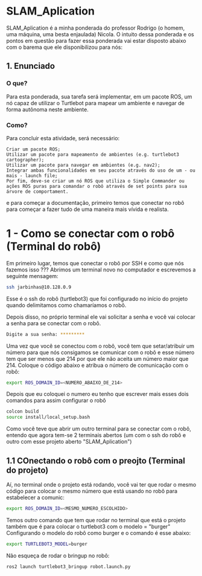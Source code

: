 # SLAM_Aplication

SLAM_Aplication é a minha ponderada do professor Rodrigo (o homem, uma máquina, uma besta enjaulada) Nicola.
O intuito dessa ponderada e os pontos em questão para fazer essa ponderada vai estar disposto abaixo com o barema que ele disponibilizou para nós:

## 1. Enunciado

### O que?

Para esta ponderada, sua tarefa será implementar, em um pacote ROS, um nó capaz de utilizar o Turtlebot para mapear um ambiente e navegar de forma autônoma neste ambiente.

### Como?

Para concluir esta atividade, será necessário:

    Criar um pacote ROS;
    Utilizar um pacote para mapeamento de ambientes (e.g. turtlebot3 cartographer);
    Utilizar um pacote para navegar em ambientes (e.g. nav2);
    Integrar ambas funcionalidades em seu pacote através do uso de um - ou mais - launch file;
    Por fim, deve-se criar um nó ROS que utiliza o Simple Commander ou ações ROS puras para comandar o robô através de set points para sua árvore de comportament.

e para começar a documentação, primeiro temos que conectar no robô para começar a fazer tudo de uma maneira mais vívida e realista.

# 1 - Como se conectar com o robô (Terminal do robô)

Em primeiro lugar, temos que conectar o robô por SSH e como que nós fazemos isso ???
Abrimos um terminal novo no computador e escrevemos a seguinte mensagem:

```bash
ssh jarbinhas@10.128.0.9
```
Esse é o ssh do robô (turtlebot3) que foi configurado no início do projeto quando delimitamos como chamaríamos o robô.

Depois disso, no próprio terminal ele vai solicitar a senha e você vai colocar a senha para se conectar com o robô.

```bash
Digite a sua senha: *********
```
Uma vez que você se conectou com o robô, você tem que setar/atribuir um número para que nós consigamos se comunicar com o robô e esse número tem que ser menos que 214 por que ele não aceita um número maior que 214.
Coloque o código abaixo e atribua o número de comunicação com o robô:

```bash
export ROS_DOMAIN_ID=<NUMERO_ABAIXO_DE_214>
```

Depois que eu coloquei o numero eu tenho que escrever mais esses dois comandos para assim configurar o robô 

```bash
colcon build
source install/local_setup.bash
```
Como você teve que abrir um outro terminal para se conectar com o robô, entendo que agora tem-se 2 terminais abertos (um com o ssh do robô e outro com esse projeto aberto "SLAM_Aplication")

## 1.1 COnectando o robô com o preojto (Terminal do projeto)

Aí, no terminal onde o projeto está rodando, você vai ter que rodar o mesmo código para colocar o mesmo número que está usando no robô para estabelecer a comunic:

```bash
export ROS_DOMAIN_ID=<MESMO_NUMERO_ESCOLHIDO>
```
Temos outro comando que tem que rodar no terminal que está o projeto também que é para colocar o turtlebot3 com o modelo = "burger"
Configurando o modelo do robô como burger e o comando é esse abaixo:

```bash
export TURTLEBOT3_MODEL=burger
```

Não esqueça de rodar o bringup no robô:
```bash
ros2 launch turtlebot3_bringup robot.launch.py
```